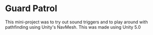 # Guard Patrol

This mini-project was to try out sound triggers and to play around with pathfinding using Unity's NavMesh. 
This was made using Unity 5.0
